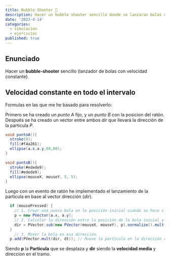 ```yaml
---
title: Bubble Shooter 🔫
description: Hacer un bubble shooter sencillo donde se lanzaran bolas con velocidad constante.
date: '2023-4-14'
categories:
  - simulacion
  - ejercicios
published: true
---
```


## Enunciado
Hacer un **bubble-shooter** sencillo (lanzador de bolas con velocidad constante).

## Velocidad constante en todo el intervalo
Formulas en las que me he basado para resolverlo:


Primero se ha creado un _punto A_ fijo, y un _punto B_ con la posicion del ratón. Después se ha creado un vector entre ambos _dir_ que llevará la dirección de la particula _P_. 
```java
void puntoA(){
  stroke(0);
  fill(#f4a261);
  ellipse(a.x,a.y,80,80);
}

void puntoB(){
  stroke(#edede9);
  fill(#edede9);
  ellipse(mouseX, mouseY, 5, 5);
}
```

Luego con un evento de ratón he implementado el lanzamiento de la particula en base al vector dirección (_dir_).
```java
  if (mousePressed) {
    // 1. Crear una nueva bola en la posición inicial cuando se hace clic.
    p = new PVector(a.x, a.y);
    // 2. Calcular la dirección entre la posición de la bola inicial y la posición del mouse.
    dir = PVector.sub(new PVector(mouseX, mouseY), p).normalize().mult(75);
  }
    // 3. Mover la bola en esa dirección.
  p.add(PVector.mult(dir, dt)); // Mueve la partícula en la dirección calculada
```
Siendo **p** la **Particula** que se desplaza y **dir** siendo la **velocidad media** y direccion en el tramo.